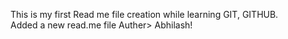 This is my first Read me file creation while learning GIT, GITHUB.
<br>
Added a new read.me file 
Auther> Abhilash!
